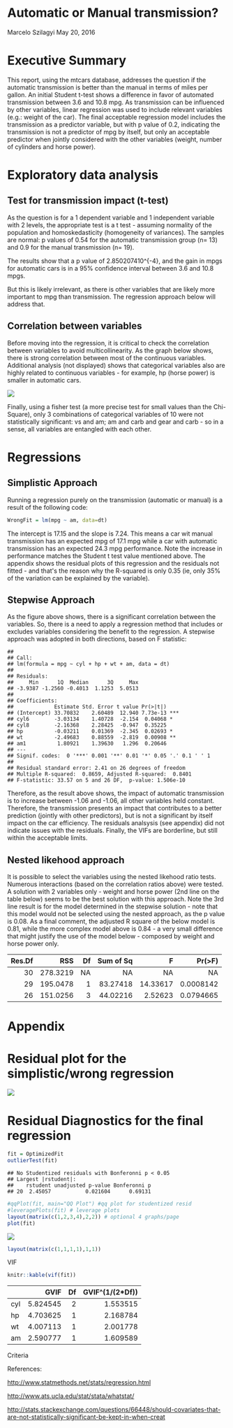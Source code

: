 Automatic or Manual transmission?
================
Marcelo Szilagyi
May 20, 2016

Executive Summary
=================

This report, using the mtcars database, addresses the question if the automatic transmission is better than the manual in terms of miles per gallon. An initial Student t-test shows a difference in favor of automated transmission between 3.6 and 10.8 mpg. As transmission can be influenced by other variables, linear regression was used to include relevant variables (e.g.: weight of the car). The final acceptable regression model includes the transmission as a predictor variable, but with p value of 0.2, indicating the transmission is not a predictor of mpg by itself, but only an acceptable predictor when jointly considered with the other variables (weight, number of cylinders and horse power).


Exploratory data analysis
=========================

Test for transmission impact (t-test)
-------------------------------------

As the question is for a 1 dependent variable and 1 independent variable with 2 levels, the appropriate test is a t test - assuming normality of the population and homoskedasticity (homogeneity of variances). The samples are normal: p values of 0.54 for the automatic transmission group (n= 13) and 0.9 for the manual transmission (n= 19).

The results show that a p value of 2.850207410^{-4}, and the gain in mpgs for automatic cars is in a 95% confidence interval between 3.6 and 10.8 mpgs.

But this is likely irrelevant, as there is other variables that are likely more important to mpg than transmission. The regression approach below will address that.

Correlation between variables
-----------------------------

Before moving into the regression, it is critical to check the correlation between variables to avoid multicollinearity. As the graph below shows, there is strong correlation between most of the continuous variables. Additional analysis (not displayed) shows that categorical variables also are highly related to continuous variables - for example, hp (horse power) is smaller in automatic cars.

![](regressionalts_files/figure-markdown_github/unnamed-chunk-4-1.png)

Finally, using a fisher test (a more precise test for small values than the Chi-Square), only 3 combinations of categorical variables of 10 were not statistically significant: vs and am; am and carb and gear and carb - so in a sense, all variables are entangled with each other.

Regressions
===========

Simplistic Approach
-------------------

Running a regression purely on the transmission (automatic or manual) is a result of the following code:

``` r
WrongFit = lm(mpg ~ am, data=dt)
```

The intercept is 17.15 and the slope is 7.24. This means a car wit manual transmission has an expected mpg of 17.1 mpg while a car with automatic transmission has an expected 24.3 mpg performance. Note the increase in performance matches the Student t test value mentioned above. The appendix shows the residual plots of this regression and the residuals not fitted - and that's the reason why the R-squared is only 0.35 (ie, only 35% of the variation can be explained by the variable).

Stepwise Approach
-----------------

As the figure above shows, there is a significant correlation between the variables. So, there is a need to apply a regression method that includes or excludes variables considering the benefit to the regression. A stepwise approach was adopted in both directions, based on F statistic:

    ## 
    ## Call:
    ## lm(formula = mpg ~ cyl + hp + wt + am, data = dt)
    ## 
    ## Residuals:
    ##     Min      1Q  Median      3Q     Max 
    ## -3.9387 -1.2560 -0.4013  1.1253  5.0513 
    ## 
    ## Coefficients:
    ##             Estimate Std. Error t value Pr(>|t|)    
    ## (Intercept) 33.70832    2.60489  12.940 7.73e-13 ***
    ## cyl6        -3.03134    1.40728  -2.154  0.04068 *  
    ## cyl8        -2.16368    2.28425  -0.947  0.35225    
    ## hp          -0.03211    0.01369  -2.345  0.02693 *  
    ## wt          -2.49683    0.88559  -2.819  0.00908 ** 
    ## am1          1.80921    1.39630   1.296  0.20646    
    ## ---
    ## Signif. codes:  0 '***' 0.001 '**' 0.01 '*' 0.05 '.' 0.1 ' ' 1
    ## 
    ## Residual standard error: 2.41 on 26 degrees of freedom
    ## Multiple R-squared:  0.8659, Adjusted R-squared:  0.8401 
    ## F-statistic: 33.57 on 5 and 26 DF,  p-value: 1.506e-10

Therefore, as the result above shows, the impact of automatic transmission is to increase between -1.06 and -1.06, all other variables held constant. Therefore, the transmission presents an impact that contributes to a better prediction (jointly with other predictors), but is not a significant by itself impact on the car efficiency. The residuals analsysis (see appendix) did not indicate issues with the residuals. Finally, the VIFs are borderline, but still within the acceptable limits.

Nested likehood approach
------------------------

It is possible to select the variables using the nested likehood ratio tests. Numerous interactions (based on the correlation ratios above) were tested. A solution with 2 variables only - weight and horse power (2nd line on the table below) seems to be the best solution with this approach. Note the 3rd line result is for the model determined in the stepwise solution - note that this model would not be selected using the nested approach, as the p value is 0.08. As a final comment, the adjusted R square of the below model is 0.81, while the more complex model above is 0.84 - a very small difference that might justify the use of the model below - composed by weight and horse power only.

|  Res.Df|       RSS|   Df|  Sum of Sq|         F|  Pr(&gt;F)|
|-------:|---------:|----:|----------:|---------:|----------:|
|      30|  278.3219|   NA|         NA|        NA|         NA|
|      29|  195.0478|    1|   83.27418|  14.33617|  0.0008142|
|      26|  151.0256|    3|   44.02216|   2.52623|  0.0794665|

Appendix
========

Residual plot for the simplistic/wrong regression
=================================================

![](regressionalts_files/figure-markdown_github/unnamed-chunk-8-1.png)

Residual Diagnostics for the final regression
=============================================

``` r
fit = OptimizedFit
outlierTest(fit)
```

    ## No Studentized residuals with Bonferonni p < 0.05
    ## Largest |rstudent|:
    ##    rstudent unadjusted p-value Bonferonni p
    ## 20  2.45057           0.021604      0.69131

``` r
#qqPlot(fit, main="QQ Plot") #qq plot for studentized resid 
#leveragePlots(fit) # leverage plots
layout(matrix(c(1,2,3,4),2,2)) # optional 4 graphs/page 
plot(fit)
```

![](regressionalts_files/figure-markdown_github/unnamed-chunk-9-1.png)

``` r
layout(matrix(c(1,1,1,1),1,1))
```

VIF

``` r
knitr::kable(vif(fit))
```

|     |      GVIF|   Df|  GVIF^(1/(2\*Df))|
|-----|---------:|----:|-----------------:|
| cyl |  5.824545|    2|          1.553515|
| hp  |  4.703625|    1|          2.168784|
| wt  |  4.007113|    1|          2.001778|
| am  |  2.590777|    1|          1.609589|

Criteria

References:

<http://www.statmethods.net/stats/regression.html>

<http://www.ats.ucla.edu/stat/stata/whatstat/>

<http://stats.stackexchange.com/questions/66448/should-covariates-that-are-not-statistically-significant-be-kept-in-when-creat>
